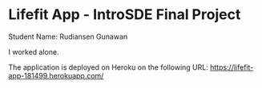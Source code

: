 # Lifefit App - IntroSDE Final Project

Student Name: Rudiansen Gunawan

I worked alone.

The application is deployed on Heroku on the following URL:
https://lifefit-app-181499.herokuapp.com/
